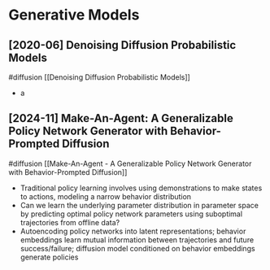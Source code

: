 # Generative Models

## [2020-06] Denoising Diffusion Probabilistic Models

#diffusion
[[Denoising Diffusion Probabilistic Models]]
- a

## [2024-11] Make-An-Agent: A Generalizable Policy Network Generator with Behavior-Prompted Diffusion

#diffusion
[[Make-An-Agent - A Generalizable Policy Network Generator with Behavior-Prompted Diffusion]]
- Traditional policy learning involves using demonstrations to make states to actions, modeling a narrow behavior distribution
- Can we learn the underlying parameter distribution in parameter space by predicting optimal policy network parameters using suboptimal trajectories from offline data?
- Autoencoding policy networks into latent representations; behavior embeddings learn mutual information between trajectories and future success/failure; diffusion model conditioned on behavior embeddings generate policies
